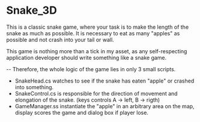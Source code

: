 # Snake_3D

This is a classic snake game, where your task is to make the length of the snake as much as possible. It is necessary to eat as many "apples" as possible and not crash into your tail or wall.

This game is nothing more than a tick in my asset, as any self-respecting application developer should write something like a snake game.

-- Therefore, the whole logic of the game lies in only 3 small scripts.
- SnakeHead.cs watches to see if the snake has eaten "apple" or crashed into something.
- SnakeControl.cs is responsible for the direction of movement and elongation of the snake. (keys controls A -> left, B -> rigth)
- GameManager.ss instantiate the "apple" in an arbitrary area on the map, display scores the game and dialog box if player lose.
